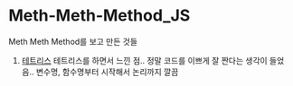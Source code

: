 # Meth-Meth-Method_JS
Meth Meth Method를 보고 만든 것들

1. [테트리스](https://dinomoon.github.io/Meth-Meth-Method_JS/tetris/index.html)
테트리스를 하면서 느낀 점.. 정말 코드를 이쁘게 잘 짠다는 생각이 들었음.. 변수명, 함수명부터 시작해서 논리까지 깔끔
